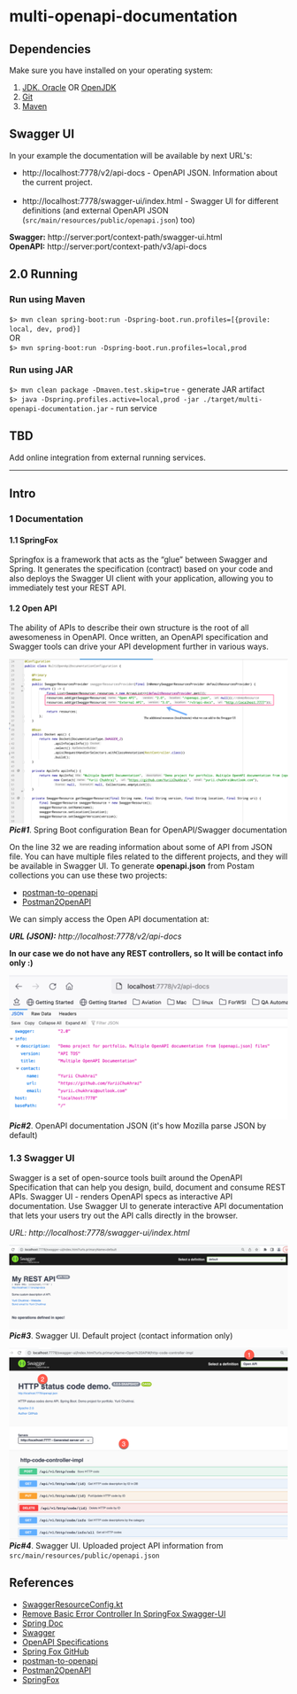 # multi-openapi-documentation

## Dependencies
Make sure you have installed on your operating system:<br/>
1. [JDK. Oracle](http://www.java.com/) OR [OpenJDK](https://openjdk.java.net/)
2. [Git](https://git-scm.com/)
3. [Maven](https://maven.apache.org/)


## Swagger UI
In your example the documentation will be available by next URL's:</br>
- http://localhost:7778/v2/api-docs - OpenAPI JSON. Information about the current project.</br></br>
- http://localhost:7778/swagger-ui/index.html - Swagger UI for different definitions (and external OpenAPI JSON (`src/main/resources/public/openapi.json`) too)

**Swagger:** http://server:port/context-path/swagger-ui.html</br>
**OpenAPI:** http://server:port/context-path/v3/api-docs

## 2.0 Running

### Run using Maven

`$> mvn clean spring-boot:run -Dspring-boot.run.profiles=[{provile: local, dev, prod}]`</br>
OR</br>
`$> mvn spring-boot:run -Dspring-boot.run.profiles=local,prod`

### Run using JAR
`$> mvn clean package -Dmaven.test.skip=true` - generate JAR artifact</br>
`$> java -Dspring.profiles.active=local,prod -jar ./target/multi-openapi-documentation.jar` - run service</br>


## TBD
Add online integration from external running services.

___

## Intro


### 1 Documentation

####  1.1 SpringFox
Springfox is a framework that acts as the “glue” between Swagger and Spring. 
It generates the specification (contract) based on your code and also deploys 
the Swagger UI client with your application, allowing you to immediately test your REST API.


####  1.2 Open API

The ability of APIs to describe their own structure is the root of all
awesomeness in OpenAPI. Once written, an OpenAPI specification and
Swagger tools can drive your API development further in various ways.

![OpenAPI. Bean](./doc/MultiOpenApiDocumentationConfiguration.png)
**_Pic#1_**. Spring Boot configuration Bean for OpenAPI/Swagger documentation

On the line 32 we are reading information about some of API from JSON file. 
You can have multiple files related to the different projects, and they will be available in Swagger UI.
To generate **openapi.json** from Postam collections you can use these two projects:
 * [postman-to-openapi](https://joolfe.github.io/postman-to-openapi/)
 * [Postman2OpenAPI](https://github.com/kevinswiber/postman2openapi)

We can simply access the Open API documentation at:

***URL (JSON):** http://localhost:7778/v2/api-docs*


**In our case we do not have any REST controllers, so It will be contact info only :)**


![OpenAPI. JSON](./doc/open-api-firefox.png)
**_Pic#2_**. OpenAPI documentation JSON (it's how Mozilla parse JSON by
default)


###  1.3 Swagger UI

Swagger is a set of open-source tools built around the OpenAPI
Specification that can help you design, build, document and consume REST
APIs. Swagger UI - renders OpenAPI specs as interactive API
documentation. Use Swagger UI to generate interactive API documentation
that lets your users try out the API calls directly in the browser.

*URL: http://localhost:7778/swagger-ui/index.html*

![Swagger UI](./doc/swagger-default.png)
**_Pic#3_**. Swagger UI. Default project (contact information only)


![Swagger UI](./doc/swagger-uploaded.png)
**_Pic#4_**. Swagger UI. Uploaded project API information from `src/main/resources/public/openapi.json`


## References
* [SwaggerResourceConfig.kt](https://gist.github.com/brunapereira/52033b00a81ad885a60c2950eb371fb3#file-swaggerresourceconfig-kt)
* [Remove Basic Error Controller In SpringFox Swagger-UI](https://www.baeldung.com/spring-swagger-remove-error-controller)
* [Spring Doc](https://springdoc.org/#Introduction)
* [Swagger](https://swagger.io/docs/specification/about)
* [OpenAPI Specifications](https://medium.com/creditas-tech/open-api-specifications-with-your-api-rest-spring-boot-17951e9c22a0)
* [Spring Fox GitHub](https://github.com/springfox/springfox)
* [postman-to-openapi](https://joolfe.github.io/postman-to-openapi/)
* [Postman2OpenAPI](https://github.com/kevinswiber/postman2openapi)
* [SpringFox](https://dimitr.im/documenting-rest-api-swagger-springfox)




